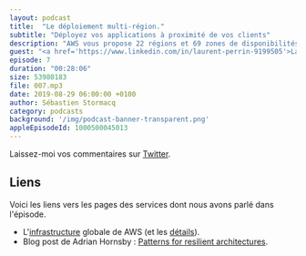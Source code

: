 ```yaml
---
layout: podcast
title:  "Le déploiement multi-région."
subtitle: "Déployez vos applications à proximité de vos clients"
description: "AWS vous propose 22 régions et 69 zones de disponibilités pour déployer vos applications. Il est conseillé de déployer à proximité de vos clients pour minimiser les temps d'accès à votre application (la latence). Quand vous avez des clients partout dans le monde, cela revient à déployer votre application sur plusieurs régions AWS. Outre minimiser la latence, certains clients choisissent une architecture multi-régions pour augmenter la disponibilité de leurs applications. Dans tous les cas, vous devrez répondre aux questions suivantes : comment router le traffic vers la bonne région ? Comment repliquer vos données d'une région à l'autre ? Découvrez pourquoi et comment Front App à mis en place leur architecététailure multi-régions."
guest: "<a href='https://www.linkedin.com/in/laurent-perrin-9199505'>Laurent Perrin</a>, CTO et co-fondateur de <a href='https://frontapp.com/'>Front App</a> (<a href='https://twitter.com/l_perrin'>@l_perrin</a>)"
episode: 7
duration: "00:28:06"
size: 53980183
file: 007.mp3  
date: 2019-08-29 06:00:00 +0100
author: Sébastien Stormacq
category: podcasts
background: '/img/podcast-banner-transparent.png'
appleEpisodeId: 1000500045013
---
```


Laissez-moi vos commentaires sur [Twitter](https://twitter.com/sebsto).

## Liens

Voici les liens vers les pages des services dont nous avons parlé dans l'épisode.

- L'[infrastructure](https://infrastructure.aws/) globale de AWS (et les [détails](https://aws.amazon.com/about-aws/global-infrastructure/regions_az)).
- Blog post de Adrian Hornsby : [Patterns for resilient architectures](https://medium.com/@adhorn/patterns-for-resilient-architecture-part-1-d3b60cd8d2b6).

